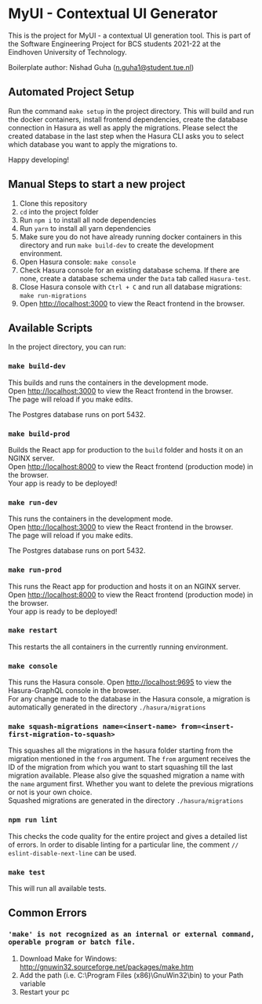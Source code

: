 # MyUI - Contextual UI Generator

This is the project for MyUI - a contextual UI generation tool. This is part of the Software Engineering Project for BCS students 2021-22 at the Eindhoven University of Technology.

Boilerplate author: Nishad Guha (n.guha1@student.tue.nl)

## Automated Project Setup

Run the command `make setup` in the project directory. This will build and run the docker containers, install frontend dependencies, create the database connection in Hasura as well as apply the migrations. Please select the created database in the last step when the Hasura CLI asks you to select which database you want to apply the migrations to.

Happy developing!

## Manual Steps to start a new project

1. Clone this repository
2. `cd` into the project folder
3. Run `npm i` to install all node dependencies
4. Run `yarn` to install all yarn dependencies
5. Make sure you do not have already running docker containers in this directory and run `make build-dev` to create the development environment.
6. Open Hasura console: `make console`
7. Check Hasura console for an existing database schema. If there are none, create a database schema under the `Data` tab called `Hasura-test`.
8. Close Hasura console with `Ctrl + C` and run all database migrations: `make run-migrations`
9. Open [http://localhost:3000](http://localhost:3000) to view the React frontend in the browser.

## Available Scripts

In the project directory, you can run:

### `make build-dev`

This builds and runs the containers in the development mode.\
Open [http://localhost:3000](http://localhost:3000) to view the React frontend in the browser.\
The page will reload if you make edits.

The Postgres database runs on port 5432.

### `make build-prod`

Builds the React app for production to the `build` folder and hosts it on an NGINX server.\
Open [http://localhost:8000](http://localhost:8000) to view the React frontend (production mode) in the browser.\
Your app is ready to be deployed!

### `make run-dev`

This runs the containers in the development mode.\
Open [http://localhost:3000](http://localhost:3000) to view the React frontend in the browser.\
The page will reload if you make edits.

The Postgres database runs on port 5432.

### `make run-prod`

This runs the React app for production and hosts it on an NGINX server.\
Open [http://localhost:8000](http://localhost:8000) to view the React frontend (production mode) in the browser.\
Your app is ready to be deployed!

### `make restart`

This restarts the all containers in the currently running environment.

### `make console`

This runs the Hasura console.
Open [http://localhost:9695](http://localhost:9695) to view the Hasura-GraphQL console in the browser.\
For any change made to the database in the Hasura console, a migration is automatically generated in the directory `./hasura/migrations`

### `make squash-migrations name=<insert-name> from=<insert-first-migration-to-squash>`

This squashes all the migrations in the hasura folder starting from the migration mentioned in the `from` argument. The `from` argument receives the ID of the migration from which you want to start squashing till the last migration available. Please also give the squashed migration a name with the `name` argument first. Whether you want to delete the previous migrations or not is your own choice.\
Squashed migrations are generated in the directory `./hasura/migrations`

### `npm run lint`

This checks the code quality for the entire project and gives a detailed list of errors.
In order to disable linting for a particular line, the comment `// eslint-disable-next-line` can be used.

### `make test`

This will run all available tests.

## Common Errors

### `'make' is not recognized as an internal or external command, operable program or batch file.`

1. Download Make for Windows: http://gnuwin32.sourceforge.net/packages/make.htm
2. Add the path (i.e. C:\Program Files (x86)\GnuWin32\bin) to your Path variable
3. Restart your pc

